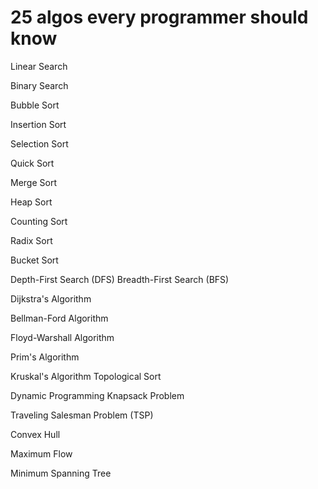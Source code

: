 # 25 algos every programmer should know

Linear Search

Binary Search

Bubble Sort

Insertion Sort

Selection Sort

Quick Sort

Merge Sort

Heap Sort

Counting Sort

Radix Sort

Bucket Sort

Depth-First Search (DFS) Breadth-First Search (BFS)

Dijkstra's Algorithm

Bellman-Ford Algorithm

Floyd-Warshall Algorithm

Prim's Algorithm

Kruskal's Algorithm Topological Sort

Dynamic Programming Knapsack Problem

Traveling Salesman Problem (TSP)

Convex Hull

Maximum Flow

Minimum Spanning Tree
